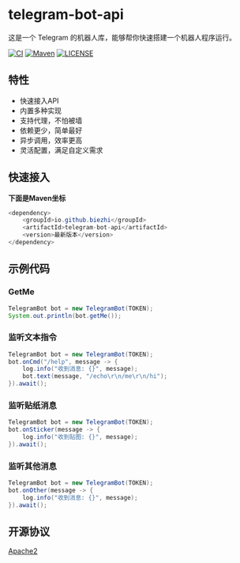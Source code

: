 # telegram-bot-api

这是一个 Telegram 的机器人库，能够帮你快速搭建一个机器人程序运行。

[![CI](https://img.shields.io/travis/biezhi/telegram-bot-api.svg)](https://travis-ci.org/biezhi/telegram-bot-api)
[![Maven](https://img.shields.io/maven-central/v/io.github.biezhi/telegram-bot-api.svg)](http://search.maven.org/#search%7Cga%7C1%7C/telegram-bot-api)
[![LICENSE](https://img.shields.io/badge/license-Apache%202-4EB1BA.svg)](LICENSE)

## 特性

- 快速接入API
- 内置多种实现
- 支持代理，不怕被墙
- 依赖更少，简单最好
- 异步调用，效率更高
- 灵活配置，满足自定义需求

## 快速接入

**下面是Maven坐标**

```java
<dependency>
    <groupId>io.github.biezhi</groupId>
    <artifactId>telegram-bot-api</artifactId>
    <version>最新版本</version>
</dependency>
```

## 示例代码

### GetMe

```java
TelegramBot bot = new TelegramBot(TOKEN);
System.out.println(bot.getMe());
```

### 监听文本指令

```java
TelegramBot bot = new TelegramBot(TOKEN);
bot.onCmd("/help", message -> {
    log.info("收到消息: {}", message);
    bot.text(message, "/echo\r\n/me\r\n/hi");
}).await();
```

### 监听贴纸消息

```java
TelegramBot bot = new TelegramBot(TOKEN);
bot.onSticker(message -> {
    log.info("收到贴图: {}", message);
}).await();
```

### 监听其他消息

```java
TelegramBot bot = new TelegramBot(TOKEN);
bot.onOther(message -> {
    log.info("收到消息: {}", message);
}).await();
```

## 开源协议

[Apache2](LICENSE)

